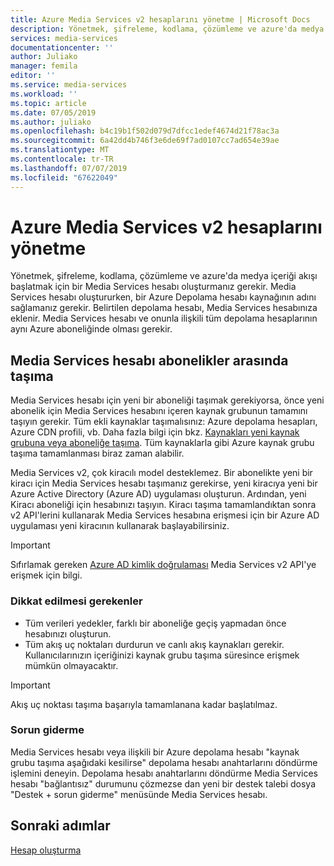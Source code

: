 ```yaml
---
title: Azure Media Services v2 hesaplarını yönetme | Microsoft Docs
description: Yönetmek, şifreleme, kodlama, çözümleme ve azure'da medya içeriği akışı başlatmak için bir Media Services hesabı oluşturmanız gerekir. Bu makalede, Azure Media Services v2 hesapları yönetmek açıklanmaktadır.
services: media-services
documentationcenter: ''
author: Juliako
manager: femila
editor: ''
ms.service: media-services
ms.workload: ''
ms.topic: article
ms.date: 07/05/2019
ms.author: juliako
ms.openlocfilehash: b4c19b1f502d079d7dfcc1edef4674d21f78ac3a
ms.sourcegitcommit: 6a42dd4b746f3e6de69f7ad0107cc7ad654e39ae
ms.translationtype: MT
ms.contentlocale: tr-TR
ms.lasthandoff: 07/07/2019
ms.locfileid: "67622049"
---
```

# <a name="manage-azure-media-services-v2-accounts"></a>Azure Media Services v2 hesaplarını yönetme

Yönetmek, şifreleme, kodlama, çözümleme ve azure'da medya içeriği akışı başlatmak için bir Media Services hesabı oluşturmanız gerekir. Media Services hesabı oluştururken, bir Azure Depolama hesabı kaynağının adını sağlamanız gerekir. Belirtilen depolama hesabı, Media Services hesabınıza eklenir. Media Services hesabı ve onunla ilişkili tüm depolama hesaplarının aynı Azure aboneliğinde olması gerekir.  

## <a name="moving-a-media-services-account-between-subscriptions"></a>Media Services hesabı abonelikler arasında taşıma 

Media Services hesabı için yeni bir aboneliği taşımak gerekiyorsa, önce yeni abonelik için Media Services hesabını içeren kaynak grubunun tamamını taşıyın gerekir. Tüm ekli kaynaklar taşımalısınız: Azure depolama hesapları, Azure CDN profili, vb. Daha fazla bilgi için bkz. [Kaynakları yeni kaynak grubuna veya aboneliğe taşıma](../../azure-resource-manager/resource-group-move-resources.md). Tüm kaynaklarla gibi Azure kaynak grubu taşıma tamamlanması biraz zaman alabilir.

Media Services v2, çok kiracılı model desteklemez. Bir abonelikte yeni bir kiracı için Media Services hesabı taşımanız gerekirse, yeni kiracıya yeni bir Azure Active Directory (Azure AD) uygulaması oluşturun. Ardından, yeni Kiracı aboneliği için hesabınızı taşıyın. Kiracı taşıma tamamlandıktan sonra v2 API'lerini kullanarak Media Services hesabına erişmesi için bir Azure AD uygulaması yeni kiracının kullanarak başlayabilirsiniz. 

> [!IMPORTANT]
> Sıfırlamak gereken [Azure AD kimlik doğrulaması](media-services-portal-get-started-with-aad.md) Media Services v2 API'ye erişmek için bilgi.  
### <a name="considerations"></a>Dikkat edilmesi gerekenler

* Tüm verileri yedekler, farklı bir aboneliğe geçiş yapmadan önce hesabınızı oluşturun.
* Tüm akış uç noktaları durdurun ve canlı akış kaynakları gerekir. Kullanıcılarınızın içeriğinizi kaynak grubu taşıma süresince erişmek mümkün olmayacaktır. 

> [!IMPORTANT]
> Akış uç noktası taşıma başarıyla tamamlanana kadar başlatılmaz.

### <a name="troubleshoot"></a>Sorun giderme 

Media Services hesabı veya ilişkili bir Azure depolama hesabı "kaynak grubu taşıma aşağıdaki kesilirse" depolama hesabı anahtarlarını döndürme işlemini deneyin. Depolama hesabı anahtarlarını döndürme Media Services hesabı "bağlantısız" durumunu çözmezse dan yeni bir destek talebi dosya "Destek + sorun giderme" menüsünde Media Services hesabı.  
 
## <a name="next-steps"></a>Sonraki adımlar

[Hesap oluşturma](media-services-portal-create-account.md)
